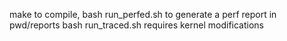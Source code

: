 make to compile, bash run_perfed.sh to generate a perf report in pwd/reports
bash run_traced.sh requires kernel modifications
